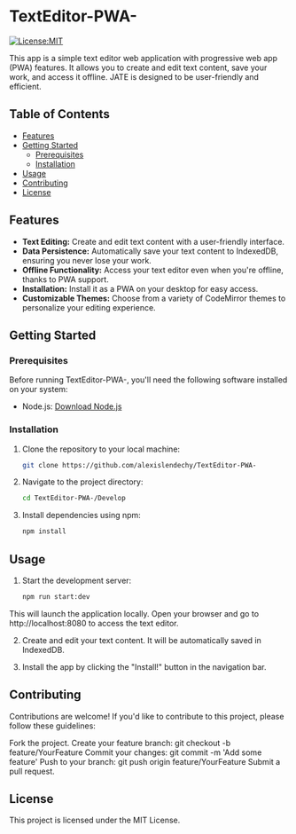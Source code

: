 # TextEditor-PWA-

[![License:MIT](https://img.shields.io/badge/License-MIT-yellow.svg)](https://opensource.org/license/mit/)


This app is a simple text editor web application with progressive web app (PWA) features. It allows you to create and edit text content, save your work, and access it offline. JATE is designed to be user-friendly and efficient.

## Table of Contents

- [Features](#features)
- [Getting Started](#getting-started)
  - [Prerequisites](#prerequisites)
  - [Installation](#installation)
- [Usage](#usage)
- [Contributing](#contributing)
- [License](#license)

## Features

- **Text Editing:** Create and edit text content with a user-friendly interface.
- **Data Persistence:** Automatically save your text content to IndexedDB, ensuring you never lose your work.
- **Offline Functionality:** Access your text editor even when you're offline, thanks to PWA support.
- **Installation:** Install it as a PWA on your desktop for easy access.
- **Customizable Themes:** Choose from a variety of CodeMirror themes to personalize your editing experience.

## Getting Started

### Prerequisites

Before running TextEditor-PWA-, you'll need the following software installed on your system:

- Node.js: [Download Node.js](https://nodejs.org/)

### Installation

1. Clone the repository to your local machine:

   ```bash
   git clone https://github.com/alexislendechy/TextEditor-PWA-
2. Navigate to the project directory:
   ```sh
   cd TextEditor-PWA-/Develop
3. Install dependencies using npm:
    ```sh
    npm install 
## Usage
1. Start the development server:
    ```sh
    npm run start:dev
This will launch the application locally. Open your browser and go to http://localhost:8080 to access the text editor.

2. Create and edit your text content. It will be automatically saved in IndexedDB.

3. Install the app by clicking the "Install!" button in the navigation bar.

## Contributing
Contributions are welcome! If you'd like to contribute to this project, please follow these guidelines:

Fork the project.
Create your feature branch: git checkout -b feature/YourFeature
Commit your changes: git commit -m 'Add some feature'
Push to your branch: git push origin feature/YourFeature
Submit a pull request.
## License
This project is licensed under the MIT License.